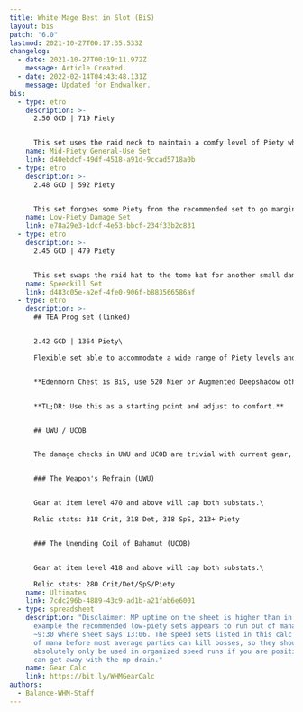 ```yaml
---
title: White Mage Best in Slot (BiS)
layout: bis
patch: "6.0"
lastmod: 2021-10-27T00:17:35.533Z
changelog:
  - date: 2021-10-27T00:19:11.972Z
    message: Article Created.
  - date: 2022-02-14T04:43:48.131Z
    message: Updated for Endwalker.
bis:
  - type: etro
    description: >-
      2.50 GCD | 719 Piety


      This set uses the raid neck to maintain a comfy level of Piety while running the slowest possible GCD without sacrificing significant damage.  This set should be sufficient for enrage kills and the occasional raise or GCD heal outside Thin Air.
    name: Mid-Piety General-Use Set
    link: d40ebdcf-49df-4518-a91d-9ccad5718a0b
  - type: etro
    description: >-
      2.48 GCD | 592 Piety


      This set forgoes some Piety from the recommended set to go marginally faster for more damage.  It has lower uptime than the above set so is not recommended in any content where you may need to GCD heal or raise outside Thin Air, although may get more mileage in fights where Lilies are needed for either damage or movement.
    name: Low-Piety Damage Set
    link: e78a29e3-1dcf-4e53-bbcf-234f33b2c831
  - type: etro
    description: >-
      2.45 GCD | 479 Piety


      This set swaps the raid hat to the tome hat for another small damage gain at the cost of Piety.  This set (and other speedkill sets) will run dry on longer kills even without GCD heals or raises so is only recommended in organized environments where you are assured a short kill time. There are even riskier speed sets listed in the gear calc but the gains past this set are minimal.
    name: Speedkill Set
    link: d483c05e-a2ef-4fe0-906f-b883566586af
  - type: etro
    description: >-
      ## TEA Prog set (linked)


      2.42 GCD | 1364 Piety\

      Flexible set able to accommodate a wide range of Piety levels and two different GCDs. Standard setup uses Smoked Chicken for 2.42, you can use Twilight Popoto Salad for 2.41 or Golden Pineapple Juice for some extra Piety. You can put Piety instead of Det on Relic if desired (in any amount you want) and the Piety melds can be stripped out for Det/DH if you feel you want to go lower. (Existing Det melds can be swapped to DH too).  


      **Edenmorn Chest is BiS, use 520 Nier or Augmented Deepshadow otherwise.**  


      **TL;DR: Use this as a starting point and adjust to comfort.**


      ## UWU / UCOB


      The damage checks in UWU and UCOB are trivial with current gear, food and potions. The biggest gear upgrade **by far** is the 515 or 535 relic, as you can cap multiple substats, but again they are hardly required.  I personally recommend 1k+ Piety for prog, with your remaining gear prioritizing Crit > Det/SpS wherever possible.  Don't worry about getting perfect stats, they won't make a difference for anything but rank one.


      ### The Weapon's Refrain (UWU)


      Gear at item level 470 and above will cap both substats.\

      Relic stats: 318 Crit, 318 Det, 318 SpS, 213+ Piety


      ### The Unending Coil of Bahamut (UCOB)


      Gear at item level 418 and above will cap both substats.\

      Relic stats: 280 Crit/Det/SpS/Piety
    name: Ultimates
    link: 7cdc296b-4889-43c9-ad1b-a21fab6e6001
  - type: spreadsheet
    description: "Disclaimer: MP uptime on the sheet is higher than in reality, for
      example the recommended low-piety sets appears to run out of mana around
      ~9:30 where sheet says 13:06. The speed sets listed in this calc run out
      of mana before most average parties can kill bosses, so they should
      absolutely only be used in organized speed runs if you are positive you
      can get away with the mp drain."
    name: Gear Calc
    link: https://bit.ly/WHMGearCalc
authors:
  - Balance-WHM-Staff
---
```


